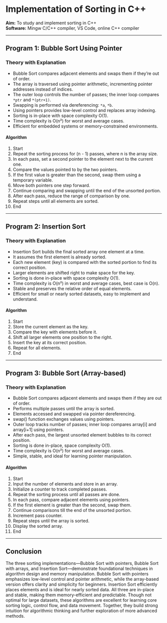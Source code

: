 # Implementation of Sorting in C++

**Aim:** To study and implement sorting in C++  
**Software:** Mingw C/C++ compiler, VS Code, online C++ compiler  

---

## Program 1: Bubble Sort Using Pointer

### Theory with Explanation

- Bubble Sort compares adjacent elements and swaps them if they’re out of order.
- The array is traversed using pointer arithmetic, incrementing pointer addresses instead of indices.
- The outer loop controls the number of passes; the inner loop compares `*ptr` and `*(ptr+1)`.
- Swapping is performed via dereferencing: `*a`, `*b`.
- Using pointers provides low-level control and replaces array indexing.
- Sorting is in-place with space complexity O(1).
- Time complexity is O(n²) for worst and average cases.
- Efficient for embedded systems or memory-constrained environments.

#### Algorithm

1. Start
2. Repeat the sorting process for (n - 1) passes, where n is the array size.
3. In each pass, set a second pointer to the element next to the current one.
4. Compare the values pointed to by the two pointers.
5. If the first value is greater than the second, swap them using a temporary variable.
6. Move both pointers one step forward.
7. Continue comparing and swapping until the end of the unsorted portion.
8. After each pass, reduce the range of comparison by one.
9. Repeat steps until all elements are sorted.
10. End

---

## Program 2: Insertion Sort

### Theory with Explanation

- Insertion Sort builds the final sorted array one element at a time.
- It assumes the first element is already sorted.
- Each new element (key) is compared with the sorted portion to find its correct position.
- Larger elements are shifted right to make space for the key.
- Sorting is done in-place with space complexity O(1).
- Time complexity is O(n²) in worst and average cases, best case is O(n).
- Stable and preserves the relative order of equal elements.
- Efficient for small or nearly sorted datasets, easy to implement and understand.

#### Algorithm

1. Start
2. Store the current element as the key.
3. Compare the key with elements before it.
4. Shift all larger elements one position to the right.
5. Insert the key at its correct position.
6. Repeat for all elements.
7. End

---

## Program 3: Bubble Sort (Array-based)

### Theory with Explanation

- Bubble Sort compares adjacent elements and swaps them if they are out of order.
- Performs multiple passes until the array is sorted.
- Elements accessed and swapped via pointer dereferencing.
- swap() function exchanges values using pointers.
- Outer loop tracks number of passes; inner loop compares array[i] and array[i+1] using pointers.
- After each pass, the largest unsorted element bubbles to its correct position.
- Sorting is done in-place, space complexity O(1).
- Time complexity is O(n²) for worst and average cases.
- Simple, stable, and ideal for learning pointer manipulation.

#### Algorithm

1. Start
2. Input the number of elements and store in an array.
3. Initialize a counter to track completed passes.
4. Repeat the sorting process until all passes are done.
5. In each pass, compare adjacent elements using pointers.
6. If the first element is greater than the second, swap them.
7. Continue comparisons till the end of the unsorted portion.
8. Increment pass counter.
9. Repeat steps until the array is sorted.
10. Display the sorted array.
11. End

---

## Conclusion

The three sorting implementations—Bubble Sort with pointers, Bubble Sort with arrays, and Insertion Sort—demonstrate foundational techniques in algorithm design and memory manipulation. Bubble Sort with pointers emphasizes low-level control and pointer arithmetic, while the array-based version offers clarity and simplicity for beginners. Insertion Sort efficiently places elements and is ideal for nearly sorted data. All three are in-place and stable, making them memory-efficient and predictable. Though not optimal for large datasets, these algorithms are excellent for learning core sorting logic, control flow, and data movement. Together, they build strong intuition for algorithmic thinking and further exploration of more advanced methods.
